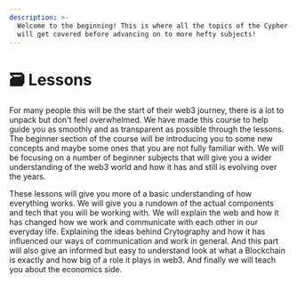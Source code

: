 ```yaml
---
description: >-
  Welcome to the beginning! This is where all the topics of the Cypher Lexicon
  will get covered before advancing on to more hefty subjects!
---
```


# 🗃 Lessons

For many people this will be the start of their web3 journey, there is a lot to unpack but don't feel overwhelmed. We have made this course to help guide you as smoothly and as transparent as possible through the lessons. The beginner section of the course will be introducing you to some new concepts and maybe some ones that you are not fully familiar with. We will be focusing on a number of beginner subjects that will give you a wider understanding of the web3 world and how it has and still is evolving over the years.&#x20;

These lessons will give you more of a basic understanding of how everything works. We will give you a rundown of the actual components and tech that you will be working with. We will explain the web and how it has changed how we work and communicate with each other in our everyday life. Explaining the ideas behind Crytography and how it has influenced our ways of communication and work in general. And this part will also give an informed but easy to understand look at what a Blockchain is exactly and how big of a role it plays in web3. And finally we will teach you about the economics side.&#x20;
